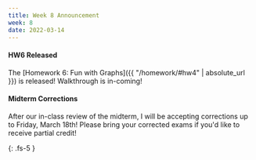 ```yaml
---
title: Week 8 Announcement
week: 8
date: 2022-03-14
---
```

#### HW6 Released
The [Homework 6: Fun with Graphs]({{ "/homework/#hw4" | absolute_url }}) is released! Walkthrough is in-coming!


#### Midterm Corrections
After our in-class review of the midterm, I will be accepting corrections up to Friday, March 18th! Please bring your corrected exams if you'd like to receive partial credit!


{: .fs-5 }